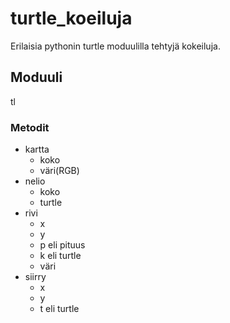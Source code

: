 # turtle_koeiluja
Erilaisia pythonin turtle moduulilla tehtyjä kokeiluja.
## Moduuli
tl
### Metodit
* kartta
    * koko
    * väri(RGB)
* nelio
    * koko
    * turtle
* rivi
    * x
    * y
    * p eli pituus
    * k eli turtle
    * väri
* siirry
    * x
    * y
    * t eli turtle
